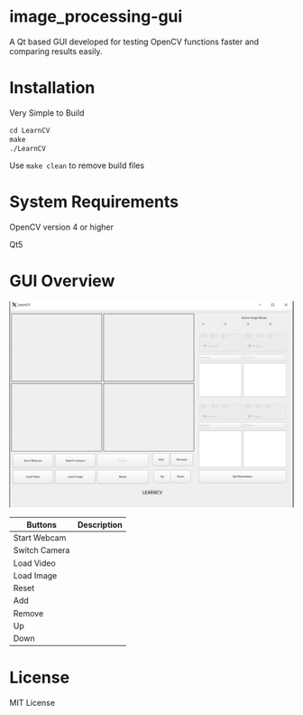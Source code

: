 # image_processing-gui
A Qt based GUI developed for testing OpenCV functions faster and comparing results easily.


# Installation
Very Simple to Build

```
cd LearnCV
make
./LearnCV
```

Use ```make clean``` to remove build files

# System Requirements
OpenCV version 4 or higher

Qt5

# GUI Overview 

![](./Resources/gui.jpg)

| Buttons            | Description    |
|--------------------|----------------|
|       Start Webcam |                |
|       Switch Camera|                |
|       Load Video   |                |
|       Load Image   |                |
|       Reset        |                |
|       Add          |                |
|       Remove       |                |
|       Up           |                |
|       Down         |                |


# License 
MIT License


